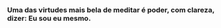  

 

### Uma das virtudes mais bela de meditar é poder, com clareza, dizer: Eu sou eu mesmo.
 

 
 
[instagram]: https://www.instagram.com/leoounardoo/?hl=pt-br
